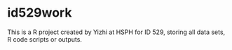# id529work
This is a R project created by Yizhi at HSPH for ID 529, storing all data sets, R code scripts or outputs.
